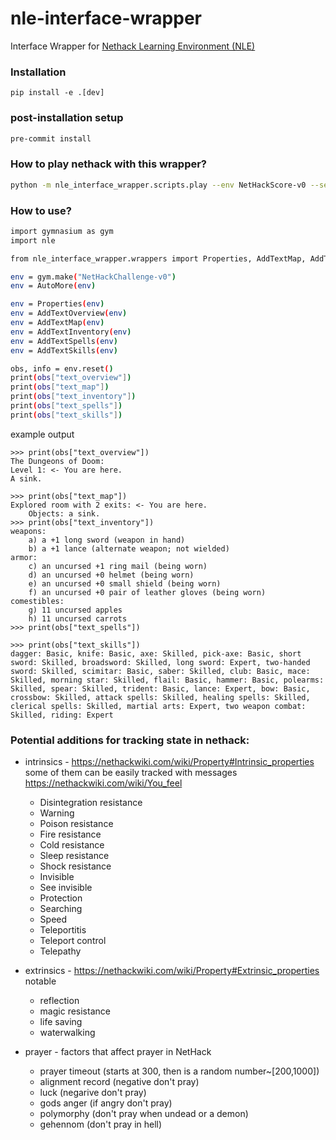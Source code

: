# nle-interface-wrapper

Interface Wrapper for [Nethack Learning Environment (NLE)](https://github.com/facebookresearch/nle)

### Installation

```
pip install -e .[dev]
```

### post-installation setup
```bash
pre-commit install
```

### How to play nethack with this wrapper?

```bash
python -m nle_interface_wrapper.scripts.play --env NetHackScore-v0 --seed 42 --character @
```

### How to use?

```bash
import gymnasium as gym
import nle

from nle_interface_wrapper.wrappers import Properties, AddTextMap, AddTextOverview, AddTextInventory, AddTextSpells, AddTextSkills, AutoMore

env = gym.make("NetHackChallenge-v0")
env = AutoMore(env)

env = Properties(env)
env = AddTextOverview(env)
env = AddTextMap(env)
env = AddTextInventory(env)
env = AddTextSpells(env)
env = AddTextSkills(env)

obs, info = env.reset()
print(obs["text_overview"])
print(obs["text_map"])
print(obs["text_inventory"])
print(obs["text_spells"])
print(obs["text_skills"])
```

example output
```
>>> print(obs["text_overview"])
The Dungeons of Doom:
Level 1: <- You are here.
A sink.

>>> print(obs["text_map"])
Explored room with 2 exits: <- You are here.
    Objects: a sink.
>>> print(obs["text_inventory"])
weapons:
    a) a +1 long sword (weapon in hand)
    b) a +1 lance (alternate weapon; not wielded)
armor:
    c) an uncursed +1 ring mail (being worn)
    d) an uncursed +0 helmet (being worn)
    e) an uncursed +0 small shield (being worn)
    f) an uncursed +0 pair of leather gloves (being worn)
comestibles:
    g) 11 uncursed apples
    h) 11 uncursed carrots
>>> print(obs["text_spells"])

>>> print(obs["text_skills"])
dagger: Basic, knife: Basic, axe: Skilled, pick-axe: Basic, short sword: Skilled, broadsword: Skilled, long sword: Expert, two-handed sword: Skilled, scimitar: Basic, saber: Skilled, club: Basic, mace: Skilled, morning star: Skilled, flail: Basic, hammer: Basic, polearms: Skilled, spear: Skilled, trident: Basic, lance: Expert, bow: Basic, crossbow: Skilled, attack spells: Skilled, healing spells: Skilled, clerical spells: Skilled, martial arts: Expert, two weapon combat: Skilled, riding: Expert
```

### Potential additions for tracking state in nethack:
- intrinsics - https://nethackwiki.com/wiki/Property#Intrinsic_properties
some of them can be easily tracked with messages https://nethackwiki.com/wiki/You_feel 
    - Disintegration resistance
    - Warning
    - Poison resistance
    - Fire resistance
    - Cold resistance
    - Sleep resistance
    - Shock resistance
    - Invisible
    - See invisible
    - Protection
    - Searching
    - Speed
    - Teleportitis
    - Teleport control
    - Telepathy

- extrinsics - https://nethackwiki.com/wiki/Property#Extrinsic_properties notable
    - reflection
    - magic resistance
    - life saving
    - waterwalking

- prayer - factors that affect prayer in NetHack
    - prayer timeout (starts at 300, then is a random number~[200,1000])
    - alignment record (negative don't pray)
    - luck (negarive don't pray)
    - gods anger (if angry don't pray)
    - polymorphy (don't pray when undead or a demon)
    - gehennom (don't pray in hell)

